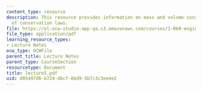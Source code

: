 ```yaml
---
content_type: resource
description: This resource provides information on mass and volume conservation, nature
  of conservation laws.
file: https://ol-ocw-studio-app-qa.s3.amazonaws.com/courses/1-060-engineering-mechanics-ii-spring-2006/d05497d6b724d6cf8bd95b7c3c3ee4e2_lecture5.pdf
file_type: application/pdf
learning_resource_types:
- Lecture Notes
ocw_type: OCWFile
parent_title: Lecture Notes
parent_type: CourseSection
resourcetype: Document
title: lecture5.pdf
uid: d05497d6-b724-d6cf-8bd9-5b7c3c3ee4e2
---
```


